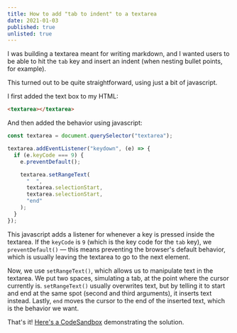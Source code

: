 ```yaml
---
title: How to add "tab to indent" to a textarea
date: 2021-01-03
published: true
unlisted: true
---
```


I was building a textarea meant for writing markdown, and I wanted users to be able to hit the `tab` key and insert an indent (when nesting bullet points, for example).

This turned out to be quite straightforward, using just a bit of javascript.

I first added the text box to my HTML:

```html
<textarea></textarea>
```

And then added the behavior using javascript:

```javascript
const textarea = document.querySelector("textarea");

textarea.addEventListener("keydown", (e) => {
  if (e.keyCode === 9) {
    e.preventDefault();

    textarea.setRangeText(
      "  ",
      textarea.selectionStart,
      textarea.selectionStart,
      "end"
    );
  }
});
```

This javascript adds a listener for whenever a key is pressed inside the textarea. If the `keyCode` is `9` (which is the key code for the `tab` key), we `preventDefault()` — this means preventing the browser's default behavior, which is usually leaving the textarea to go to the next element.

Now, we use `setRangeText()`, which allows us to manipulate text in the textarea. We put two spaces, simulating a tab, at the point where the cursor currently is. `setRangeText()` usually overwrites text, but by telling it to start and end at the same spot (second and third arguments), it inserts text instead. Lastly, `end` moves the cursor to the end of the inserted text, which is the behavior we want.

That's it! [Here's a CodeSandbox](https://codesandbox.io/s/textarea-tab-ivvhq?file=/index.html) demonstrating the solution.
